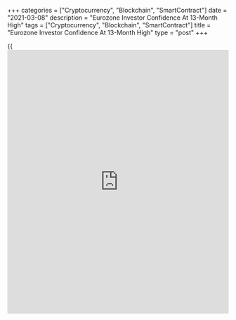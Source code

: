 +++
categories = ["Cryptocurrency", "Blockchain", "SmartContract"]
date = "2021-03-08"
description = "Eurozone Investor Confidence At 13-Month High"
tags = ["Cryptocurrency", "Blockchain", "SmartContract"]
title = "Eurozone Investor Confidence At 13-Month High"
type = "post"
+++

{{<iframe id="large-banner" src="https://www.bounty.group/#slide=17.0" width="100%" height="600" scrolling="no" style="border: 0px solid rgb(216, 221, 230); border-radius: 3px;">}}

Eurozone [investor](https://www.fintechee.com/tutorial-for-forex-trading/investor-mode/) confidence improved to the highest level in more than
a year in March as lockdowns had little negative impact, survey data
from Sentix showed on Monday.

The [investor](https://www.fintechee.com/tutorial-for-forex-trading/investor-mode/) sentiment index advanced to +5.0 in March from -0.2 in
February. This was the highest score since February 2020 and above
economists' forecast of 1.9.

The think tank said the data suggests that the euro area economic
recovery is continuing.

The current conditions index came in at a one-year high of -19.3, versus
-27.5 in the previous month. At the same time, the expectations
indicator rose moderately to 32.5 from 31.5 a month ago.

On a positive note, the [coronavirus][1] pandemic seems to have peaked
at the global level and vaccination is also progressing well in that the
number of immunized individuals is increasing and statistics suggest
that effective vaccination protection is being achieved, Sentix said.
These trends allow for a faster opening of the [economy][2].

In Germany, [investor](https://www.fintechee.com/tutorial-for-forex-trading/investor-mode/) confidence reached its highest level since November
2018. The sentiment index rose to 11.9 in March from 8.6 a month ago.

The current conditions index improved to -9.5 from -15.5, while the
expectations indicator held steady at 35.8. The survey was conducted
among 1,218 [investor](https://www.fintechee.com/tutorial-for-forex-trading/investor-mode/)s between March 4 and 6.

The global [investor](https://www.fintechee.com/tutorial-for-forex-trading/investor-mode/) sentiment index rose to a three-year high of 20.5 in
March from 17.5 in February.

For comments and feedback [contact](https://www.playgroundfx.com/contact/): editorial@rtt[news](https://www.letsplayfx.com/blog/forex-news-website/).com

[Economic News][2]

 **What parts of the world are seeing the best (and worst) economic
performances lately? Click[here][3] to check out our [Econ Scorecard][3]
and find out! See up-to-the-moment [ranking](https://www.playgroundfx.com/blog/crypto-exchange-ranking/)s for the best and worst
performers in [GDP][4], [unemployment rate][5], [inflation][6] and much
more.**

   1. www.rtt[news](https://www.letsplayfx.com/blog/forex-news-website/).com/list/coronavirus.aspx
   2. www.rtt[news](https://www.letsplayfx.com/blog/forex-news-website/).com/Content/EconomicNews.aspx
   3. www.rtt[news](https://www.letsplayfx.com/blog/forex-news-website/).com/economic-scorecard/world-rank/PPI/highest-performance.aspx
   4. www.rtt[news](https://www.letsplayfx.com/blog/forex-news-website/).com/economic-scorecard/world-rank/GDP/highest-performance.aspx
   5. www.rtt[news](https://www.letsplayfx.com/blog/forex-news-website/).com/economic-scorecard/world-rank/unemployment-rate/lowest-performance.aspx
   6. www.rtt[news](https://www.letsplayfx.com/blog/forex-news-website/).com/economic-scorecard/world-rank/CPI/highest-performance.aspx